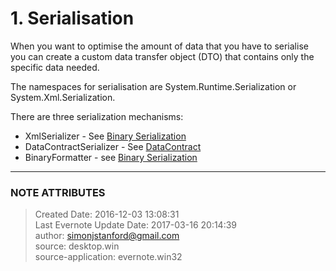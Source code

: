 # 1\. Serialisation

When you want to optimise the amount of data that you have to serialise you
can create a custom data transfer object (DTO) that contains only the specific
data needed.

  

The namespaces for serialisation are System.Runtime.Serialization or
System.Xml.Serialization.

  

There are three serialization mechanisms:

  * XmlSerializer - See  [Binary Serialization](evernote:///view/26944639/s226/2192f732-6807-4185-a0fe-60b6e37a6e8c/2192f732-6807-4185-a0fe-60b6e37a6e8c/)
  * DataContractSerializer - See  [DataContract](evernote:///view/26944639/s226/622ef924-d7b3-4f8b-93a6-7c463aa2c41f/622ef924-d7b3-4f8b-93a6-7c463aa2c41f/)
  * BinaryFormatter - see [Binary Serialization](evernote:///view/26944639/s226/2192f732-6807-4185-a0fe-60b6e37a6e8c/2192f732-6807-4185-a0fe-60b6e37a6e8c/)

  


---
### NOTE ATTRIBUTES
>Created Date: 2016-12-03 13:08:31  
>Last Evernote Update Date: 2017-03-16 20:14:39  
>author: simonjstanford@gmail.com  
>source: desktop.win  
>source-application: evernote.win32  
